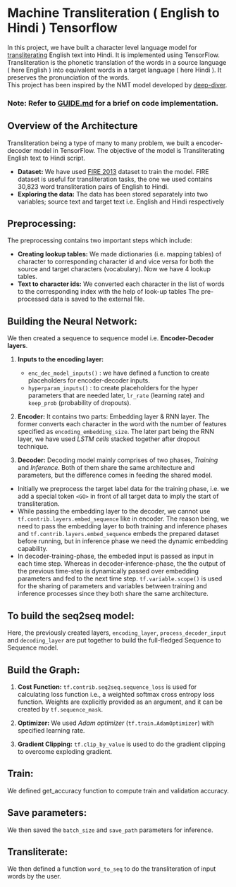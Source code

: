 # Machine Transliteration ( English to Hindi ) Tensorflow

In this project, we have built a character level language model for [transliterating](https://en.wikipedia.org/wiki/Transliteration) English text into Hindi. It is implemented using TensorFlow. 
Transliteration is the phonetic translation of the words in a source language ( here English ) into equivalent words in a target language ( here Hindi ). It preserves the pronunciation of the words.  
This project has been inspired by the NMT model developed by [deep-diver]( https://github.com/deep-diver/EN-FR-MLT-tensorflow ).

### Note: Refer to [GUIDE.md](/GUIDE.md) for a brief on code implementation.

## Overview of the Architecture
Transliteration being a type of many to many problem, we built a encoder-decoder model in TensorFlow. The objective of the model is Transliterating English text to Hindi script.

* **Dataset:** We have used [FIRE 2013](http://cse.iitkgp.ac.in/resgrp/cnerg/qa/fire13translit/index.html) dataset to train the model. FIRE dataset is useful for transliteration tasks, the one we used contains 30,823 word transliteration pairs of English to Hindi.
* **Exploring the data:**
The data has been stored separately into two variables; source text and target text i.e. English and Hindi respectively



## Preprocessing: 
The preprocessing contains two important steps which include:
*	**Creating lookup tables:** 
We made dictionaries (i.e. mapping tables) of character to corresponding character id and vice versa for both the source and target characters (vocabulary). Now we have 4 lookup tables.
*	**Text to character ids:**
 We converted each character in the list of words to the corresponding index with the help of look-up tables
The pre-processed data is saved to the external file.

## Building the Neural Network:
We then created a sequence to sequence model i.e. **Encoder-Decoder layers**. 
1.	**Inputs to the encoding layer:**
    * `enc_dec_model_inputs()` : we have defined a function to create placeholders for encoder-decoder inputs.
    * `hyperparam_inputs()` : to create placeholders for the hyper parameters that are needed later, `lr_rate` (learning rate) and `keep_prob` (probability of dropouts).

2.	**Encoder:**
It contains two parts: Embedding layer & RNN layer. The former converts each character in the word with the number of features specified as `encoding_embedding_size`. The later part being the RNN layer, we have used _LSTM cells_ stacked together after dropout technique. 

3.	**Decoder:**
Decoding model mainly comprises of two phases, _Training_ and _Inference_. 
Both of them share the same architecture and parameters, but the difference comes in feeding the shared model.
 * Initially we preprocess the target label data for the training phase, i.e. we add a special token `<GO>` in front of all target data to imply the start of transliteration.
 * While passing the embedding layer to the decoder, we cannot use `tf.contrib.layers.embed_sequence` like in encoder. The reason being, we need to pass the embedding layer to both training and inference phases and `tf.contrib.layers.embed_sequence` embeds the prepared dataset before running, but in inference phase we need the dynamic embedding capability.
 * In decoder-training-phase, the embeded input is passed as input in each time step. Whereas in decoder-inference-phase, the the output of the previous time-step is dynamically passed over embedding parameters and fed to the next time step.
`tf.variable.scope()` is used for the sharing of parameters and variables between training and inference processes since they both share the same architecture. 

## To build the seq2seq model:
Here, the previously created layers, `encoding_layer`, `process_decoder_input` and `decoding_layer` are put together to build the full-fledged Sequence to Sequence model.

## Build the Graph:
1. **Cost Function:**
     `tf.contrib.seq2seq.sequence_loss` is used for calculating loss function i.e., a weighted softmax cross entropy loss function. Weights are explicitly provided as an argument, and it can be created by `tf.sequence_mask`. 

2. **Optimizer:**
We used _Adam optimizer_ (`tf.train.AdamOptimizer`) with specified learning rate. 

3. **Gradient Clipping:**
`tf.clip_by_value` is used to do the gradient clipping to overcome exploding gradient.

## Train:
We defined get_accuracy function to compute train and validation accuracy.
 

## Save parameters:
We then saved the `batch_size` and `save_path` parameters for inference.

## Transliterate:
We then defined a function `word_to_seq` to do the transliteration of input words by the user.
 





 


